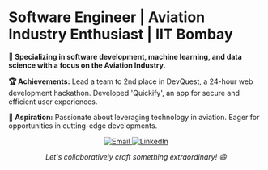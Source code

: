 <h1>Software Engineer | Aviation Industry Enthusiast | IIT Bombay</h1>

<p><strong>🚀 Specializing in software development, machine learning, and data science with a focus on the Aviation Industry.</strong> </p>

<p><strong>🏆 Achievements:</strong> Lead a team to 2nd place in DevQuest, a 24-hour web development hackathon. Developed 'Quickify', an app for secure and efficient user experiences.</p>

<p><strong>🌟 Aspiration:</strong> Passionate about leveraging technology in aviation. Eager for opportunities in cutting-edge developments.</p>

<p align="center">
 <a href="https://mail.google.com/mail/?view=cm&fs=1&to=arinsoni.iitb@gmail.com">
        <img src="https://img.shields.io/badge/Email-arinsoni.iitb%40gmail.com-%23D14836?style=flat-square&logo=Gmail&logoColor=white" alt="Email">
 </a>
 <a href="https://www.linkedin.com/in/arin-soni-1bab321ba/">
    <img src="https://img.shields.io/badge/LinkedIn-Connect-%230077B5?style=flat-square&logo=LinkedIn&logoColor=white" alt="LinkedIn">
 </a>
</p>
<p align="center">
  <em>Let's collaboratively craft something extraordinary! 😄</em>
</p>



